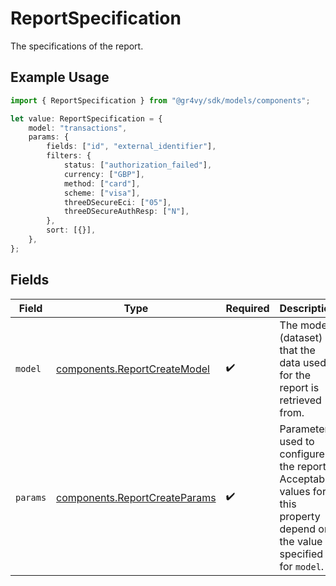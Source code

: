 # ReportSpecification

The specifications of the report.

## Example Usage

```typescript
import { ReportSpecification } from "@gr4vy/sdk/models/components";

let value: ReportSpecification = {
    model: "transactions",
    params: {
        fields: ["id", "external_identifier"],
        filters: {
            status: ["authorization_failed"],
            currency: ["GBP"],
            method: ["card"],
            scheme: ["visa"],
            threeDSecureEci: ["05"],
            threeDSecureAuthResp: ["N"],
        },
        sort: [{}],
    },
};
```

## Fields

| Field                                                                                                                   | Type                                                                                                                    | Required                                                                                                                | Description                                                                                                             | Example                                                                                                                 |
| ----------------------------------------------------------------------------------------------------------------------- | ----------------------------------------------------------------------------------------------------------------------- | ----------------------------------------------------------------------------------------------------------------------- | ----------------------------------------------------------------------------------------------------------------------- | ----------------------------------------------------------------------------------------------------------------------- |
| `model`                                                                                                                 | [components.ReportCreateModel](../../models/components/reportcreatemodel.md)                                            | :heavy_check_mark:                                                                                                      | The model (dataset) that the data used for the report is retrieved<br/>from.                                            | transactions                                                                                                            |
| `params`                                                                                                                | [components.ReportCreateParams](../../models/components/reportcreateparams.md)                                          | :heavy_check_mark:                                                                                                      | Parameters used to configure the report. Acceptable values for<br/>this property depend on the value specified for `model`. |                                                                                                                         |